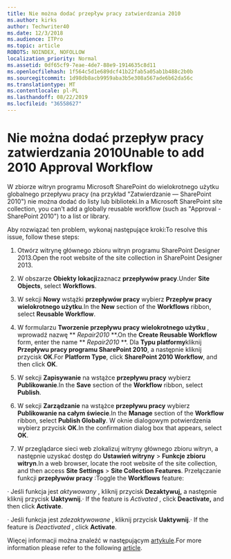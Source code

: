 ```yaml
---
title: Nie można dodać przepływ pracy zatwierdzania 2010
ms.author: kirks
author: Techwriter40
ms.date: 12/3/2018
ms.audience: ITPro
ms.topic: article
ROBOTS: NOINDEX, NOFOLLOW
localization_priority: Normal
ms.assetid: 0df65cf9-7eae-4de7-88e9-1914635c8d11
ms.openlocfilehash: 1f564c5d1e689dcf41b22fab5a05ab1b488c2b0b
ms.sourcegitcommit: 1d98db8acb9959aba3b5e308a567ade6b62da56c
ms.translationtype: MT
ms.contentlocale: pl-PL
ms.lasthandoff: 08/22/2019
ms.locfileid: "36558627"
---
```

# <a name="unable-to-add-2010-approval-workflow"></a><span data-ttu-id="af907-102">Nie można dodać przepływ pracy zatwierdzania 2010</span><span class="sxs-lookup"><span data-stu-id="af907-102">Unable to add 2010 Approval Workflow</span></span>

<span data-ttu-id="af907-103">W zbiorze witryn programu Microsoft SharePoint do wielokrotnego użytku globalnego przepływu pracy (na przykład "Zatwierdzanie — SharePoint 2010") nie można dodać do listy lub biblioteki.</span><span class="sxs-lookup"><span data-stu-id="af907-103">In a Microsoft SharePoint site collection, you can't add a globally reusable workflow (such as "Approval - SharePoint 2010") to a list or library.</span></span>
  
<span data-ttu-id="af907-104">Aby rozwiązać ten problem, wykonaj następujące kroki:</span><span class="sxs-lookup"><span data-stu-id="af907-104">To resolve this issue, follow these steps:</span></span> 
  
1. <span data-ttu-id="af907-105">Otwórz witrynę głównego zbioru witryn programu SharePoint Designer 2013.</span><span class="sxs-lookup"><span data-stu-id="af907-105">Open the root website of the site collection in SharePoint Designer 2013.</span></span>
  
2. <span data-ttu-id="af907-106">W obszarze **Obiekty lokacji**zaznacz **przepływów pracy**.</span><span class="sxs-lookup"><span data-stu-id="af907-106">Under **Site Objects**, select **Workflows**.</span></span> 
  
3. <span data-ttu-id="af907-107">W sekcji **Nowy** wstążki **przepływów pracy** wybierz **Przepływ pracy wielokrotnego użytku**.</span><span class="sxs-lookup"><span data-stu-id="af907-107">In the **New** section of the **Workflows** ribbon, select **Reusable Workflow**.</span></span> 
  
4. <span data-ttu-id="af907-108">W formularzu **Tworzenie przepływu pracy wielokrotnego użytku** , wprowadź nazwę \*\* *Repair2010* \*\*.</span><span class="sxs-lookup"><span data-stu-id="af907-108">On the **Create Reusable Workflow** form, enter the name \*\* *Repair2010* \*\*.</span></span> <span data-ttu-id="af907-109">Dla **Typu platformy**kliknij **Przepływu pracy programu SharePoint 2010**, a następnie kliknij przycisk **OK**.</span><span class="sxs-lookup"><span data-stu-id="af907-109">For **Platform Type**, click **SharePoint 2010 Workflow**, and then click **OK**.</span></span> 
  
1. <span data-ttu-id="af907-110">W sekcji **Zapisywanie** na wstążce **przepływu pracy** wybierz **Publikowanie**.</span><span class="sxs-lookup"><span data-stu-id="af907-110">In the **Save** section of the **Workflow** ribbon, select **Publish**.</span></span> 
  
2. <span data-ttu-id="af907-111">W sekcji **Zarządzanie** na wstążce **przepływu pracy** wybierz **Publikowanie na całym świecie**.</span><span class="sxs-lookup"><span data-stu-id="af907-111">In the **Manage** section of the **Workflow** ribbon, select **Publish Globally**.</span></span> <span data-ttu-id="af907-112">W oknie dialogowym potwierdzenia wybierz przycisk **OK**.</span><span class="sxs-lookup"><span data-stu-id="af907-112">In the confirmation dialog box that appears, select **OK**.</span></span> 
  
3. <span data-ttu-id="af907-113">W przeglądarce sieci web zlokalizuj witryny głównego zbioru witryn, a następnie uzyskać dostęp do **Ustawień witryny** \> **Funkcje zbioru witryn**.</span><span class="sxs-lookup"><span data-stu-id="af907-113">In a web browser, locate the root website of the site collection, and then access **Site Settings** \> **Site Collection Features**.</span></span> <span data-ttu-id="af907-114">Przełączanie funkcji **przepływów pracy** :</span><span class="sxs-lookup"><span data-stu-id="af907-114">Toggle the **Workflows** feature:</span></span> 
  
<span data-ttu-id="af907-115">· Jeśli funkcja jest *aktywowany* , kliknij przycisk **Dezaktywuj,** a następnie kliknij przycisk **Uaktywnij**.</span><span class="sxs-lookup"><span data-stu-id="af907-115">· If the feature is  *Activated*  , click **Deactivate,** and then click **Activate**.</span></span> 
  
<span data-ttu-id="af907-116">· Jeśli funkcja jest *zdezaktywowane* , kliknij przycisk **Uaktywnij**.</span><span class="sxs-lookup"><span data-stu-id="af907-116">· If the feature is  *Deactivated*  , click **Activate**.</span></span> 
  
<span data-ttu-id="af907-117">Więcej informacji można znaleźć w następującym [artykule](https://go.microsoft.com/fwlink/?linkid=2047770&amp;clcid=0x409).</span><span class="sxs-lookup"><span data-stu-id="af907-117">For more information please refer to the following [article](https://go.microsoft.com/fwlink/?linkid=2047770&amp;clcid=0x409).</span></span>
  

